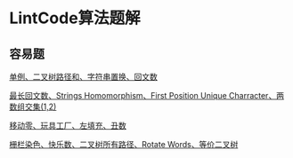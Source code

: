 # LintCode算法题解

## 容易题

[单例、二叉树路径和、字符串置换、回文数](https://github.com/jingegebuguai/LintCode/blob/master/LintCode%E9%A2%98%E8%A7%A3%EF%BC%88%E4%B8%80%EF%BC%89.md)

[最长回文数、Strings Homomorphism、First Position Unique Charracter、两数组交集(1,2)](https://github.com/jingegebuguai/LintCode/blob/master/LintCode%E9%A2%98%E8%A7%A3%EF%BC%88%E4%B8%80%EF%BC%89.md)

[移动零、玩具工厂、左填充、丑数](https://github.com/jingegebuguai/LintCode/blob/master/LintCode%E9%A2%98%E8%A7%A3%EF%BC%88%E4%B8%89%EF%BC%89.md)

[栅栏染色、快乐数、二叉树所有路径、Rotate Words、等价二叉树](https://github.com/jingegebuguai/LintCode/blob/master/LintCode%E9%A2%98%E8%A7%A3%EF%BC%88%E5%9B%9B%EF%BC%89.md)
